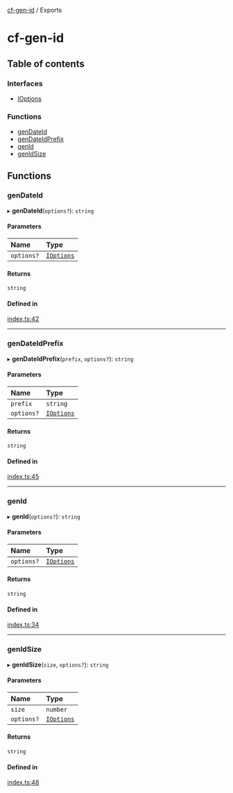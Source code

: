 [cf-gen-id](README.md) / Exports

# cf-gen-id

## Table of contents

### Interfaces

- [IOptions](interfaces/IOptions.md)

### Functions

- [genDateId](modules.md#gendateid)
- [genDateIdPrefix](modules.md#gendateidprefix)
- [genId](modules.md#genid)
- [genIdSize](modules.md#genidsize)

## Functions

### genDateId

▸ **genDateId**(`options?`): `string`

#### Parameters

| Name | Type |
| :------ | :------ |
| `options?` | [`IOptions`](interfaces/IOptions.md) |

#### Returns

`string`

#### Defined in

[index.ts:42](https://github.com/zerolethanh/cf-gen-id/blob/3c02d1b/index.ts#L42)

___

### genDateIdPrefix

▸ **genDateIdPrefix**(`prefix`, `options?`): `string`

#### Parameters

| Name | Type |
| :------ | :------ |
| `prefix` | `string` |
| `options?` | [`IOptions`](interfaces/IOptions.md) |

#### Returns

`string`

#### Defined in

[index.ts:45](https://github.com/zerolethanh/cf-gen-id/blob/3c02d1b/index.ts#L45)

___

### genId

▸ **genId**(`options?`): `string`

#### Parameters

| Name | Type |
| :------ | :------ |
| `options?` | [`IOptions`](interfaces/IOptions.md) |

#### Returns

`string`

#### Defined in

[index.ts:34](https://github.com/zerolethanh/cf-gen-id/blob/3c02d1b/index.ts#L34)

___

### genIdSize

▸ **genIdSize**(`size`, `options?`): `string`

#### Parameters

| Name | Type |
| :------ | :------ |
| `size` | `number` |
| `options?` | [`IOptions`](interfaces/IOptions.md) |

#### Returns

`string`

#### Defined in

[index.ts:48](https://github.com/zerolethanh/cf-gen-id/blob/3c02d1b/index.ts#L48)
